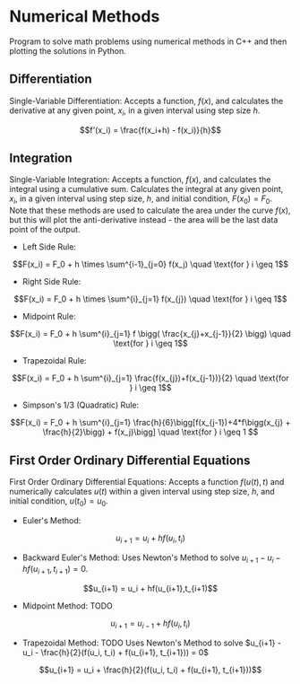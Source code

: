 # Numerical Methods
Program to solve math problems using numerical methods in C++ and then plotting the solutions in Python.

## Differentiation
Single-Variable Differentiation: Accepts a function, $f(x)$, and calculates the derivative at any given point, $x_i$, in a given interval using step size $h$. 
```math
f'(x_i) =  \frac{f(x_i+h) - f(x_i)}{h}
```

## Integration
Single-Variable Integration: Accepts a function, $f(x)$, and calculates the integral using a cumulative sum. Calculates the integral at any given point, $x_i$, in a given interval using step size, $h$, and initial condition, $F(x_0) = F_0$. Note that these methods are used to calculate the area under the curve $f(x)$, but this will plot the anti-derivative instead - the area will be the last data point of the output.
* Left Side Rule: 
```math
F(x_i) = F_0 + h \times \sum^{i-1}_{j=0} f(x_j) \quad \text{for } i \geq 1
```
* Right Side Rule: 
```math
F(x_i) = F_0 + h \times \sum^{i}_{j=1} f(x_{j}) \quad \text{for } i \geq 1
```
* Midpoint Rule:
```math
F(x_i) = F_0 + h \sum^{i}_{j=1} f \bigg( \frac{x_{j}+x_{j-1}}{2} \bigg) \quad \text{for } i \geq 1
```
* Trapezoidal Rule:
```math
F(x_i) = F_0 + h \sum^{i}_{j=1} \frac{f(x_{j})+f(x_{j-1})}{2} \quad \text{for } i \geq 1
```
* Simpson's 1/3 (Quadratic) Rule:
```math
F(x_i) = F_0 + h \sum^{i}_{j=1} \frac{h}{6}\bigg[f(x_{j-1})+4*f\bigg(x_{j} + \frac{h}{2}\bigg) + f(x_j)\bigg] \quad \text{for } i \geq 1 
```
## First Order Ordinary Differential Equations
First Order Ordinary Differential Equations: Accepts a function $f(u(t), t)$ and numerically calculates $u(t)$ within a given interval using step size, $h$, and initial condition, $u(t_0)=u_0$.
* Euler's Method:
```math
u_{i+1} = u_i + hf(u_i,t_i)
```
* Backward Euler's Method: Uses Newton's Method to solve $u_{i+1} - u_i - hf(u_{i+1}, t_{i+1})=0$.
```math
u_{i+1} = u_i + hf(u_{i+1},t_{i+1)
```
* Midpoint Method: TODO
```math
u_{i+1} = u_{i-1} + hf(u_i , t_i)
```
* Trapezoidal Method: TODO Uses Newton's Method to solve $u_{i+1} - u_i - \frac{h}{2}(f(u_i, t_i) + f(u_{i+1}, t_{i+1})) = 0$
```math
u_{i+1} = u_i + \frac{h}{2}(f(u_i, t_i) + f(u_{i+1}, t_{i+1}))
```